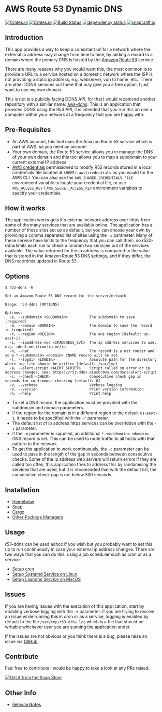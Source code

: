 <!-- markdownlint-configure-file {
  "MD033": false,
  "MD041": false
} -->

# AWS Route 53 Dynamic DNS

[![Crates.io](https://img.shields.io/crates/l/r53-ddns)](https://github.com/a1ecbr0wn/r53-ddns/blob/main/LICENSE) [![Crates.io](https://img.shields.io/crates/v/r53-ddns)](https://crates.io/crates/r53-ddns) [![Build Status](https://github.com/a1ecbr0wn/r53-ddns/workflows/CI%20Build/badge.svg)](https://github.com/a1ecbr0wn/r53-ddns/actions/workflows/build.yml) [![dependency status](https://deps.rs/repo/github/a1ecbr0wn/r53-ddns/status.svg)](https://deps.rs/repo/github/a1ecbr0wn/r53-ddns) [![snapcraft.io](https://snapcraft.io/r53-ddns/badge.svg)](https://snapcraft.io/r53-ddns)

## Introduction

This app provides a way to keep a consistant url for a network where the external ip address may change from time to time, by adding a record to a domain where the primary DNS is hosted by the [Amazon Route 53](https://aws.amazon.com/route53/) service.

There are many reasons why you would want this, the most common is to provide a URL to a service hosted on a domestic network where the ISP is not providing a static ip address, e.g. webserver, vpn to home, etc..  There are other DDNS services out there that may give you a free option, I just want to use my own domain.

This is not is a publicly facing DDNS API, for that I would recomend another repository with a similar name: [aws-ddns](https://github.com/dixonwille/aws-ddns).  This is an application that provides DDNS using the R53 API, it is intended that you run this on one a computer within your network at a frequency that you are happy with.

## Pre-Requisites

- An AWS account, this tool uses the Amazon Route 53 service which is part of AWS, so you need an account
- Your own domain, the Route 53 service allows you to manage the DNS of your own domain and this tool allows you to map a subdomain to your current external IP address
- [AWS credentials](https://docs.aws.amazon.com/cli/latest/userguide/cli-chap-configure.html) permissioned to modify R53 records stored in a local credentials file located at `$HOME/.aws/credentials` as you would for the AWS CLI.  You can also use the `AWS_SHARED_CREDENTIALS_FILE` environment variable to locate your credential file, or use `AWS_ACCESS_KEY` / `AWS_SECRET_ACCESS_KEY` environment variables to specify your credentials.

## How it works

The application works gets it's external network address over https from some of the many services that are available online.  The application has a number of these sites set up as default, but you can choose your own by providing a comma separated list of sites using the `-i` parameter.  Many of these service have limits to the frequency that you can call them, so r532-ddns limits each run to check a random two services out of the services available.  The value returned for the ip address is compared to the value that is stored in the Amazon Route 53 DNS settings, and if they differ, the DNS recordmis updated in Route 53.

## Options

``` text
$ r53-ddns -h

Set an Amazon Route 53 DNS record for the server/network

Usage: r53-ddns [OPTIONS]

Options:
  -s, --subdomain <SUBDOMAIN>          The subdomain to save (required)
  -d, --domain <DOMAIN>                The domain to save the record in (required)
  -r, --region <REGION>                The aws region [default: us-east-1]
  -i, --ipaddress-svc <IPADDRESS_SVC>  The ip address services to use, e.g. ident.me,ifconfig.me/ip
  -n, --nat                            The record is a nat router and so a *.<subdomain>.<domain> CNAME record will be set
  -l, --logdir <LOGDIR>                Absolute path for the directory where log file should be written [default: /var/tmp]
  -a, --alert-script <ALERT_SCRIPT>    Script called on error or ip address changes, see: https://r53-ddns.a1ecbr0wn.com/docs/alert-script
  -c, --check <CHECK>                  Consecutive check gap in seconds for continuous checking [default: 0]
  -v, --verbose                        Verbose logging
  -V, --version                        Print version information
  -h, --help                           Print help
```

- To set a DNS record, the application must be provided with the subdomain and domain parameters.
- If the region for the domain is in a different region to the default `us-east-1`, it needs to be specified with the `-r` parameter.
- The default list of ip address https services can be overridden with the `-i` parameter.
- If the `-n` parameter is supplied, an additional `*.<subdomain>.<domain>` DNS record is set.  This can be used to route traffic to all hosts with that pattern to the network.
- To get the application to work continuously, the `-c` parameter can be used to pass in the length of the gap in seconds between consecutive checks.  Some of the ip address web servers will return errors if they are called too often, this application tries to address this by randomising the services that are used, but it is recomended that with the default list, the consecutive check gap is not below 300 seconds.

## Installation

- [Homebrew](docs/install-homebrew.md)
- [Snap](docs/install-snapcraft.md)
- [Cargo](docs/install-cargo.md)
- [Other Package Managers](docs/install-other.md)

## Usage

r53-ddns can be used adhoc if you wish but you probably want to set this up to run continuously in case your external ip address changes.  There are two ways that you can do this, using a job scheduler such as cron or as a service.

- [Setup cron](docs/setup-cron.md)
- [Setup Systemd Service on Linux](docs/setup-systemd.md)
- [Setup Launchd Service on MacOS](docs/setup-launchd.md)

## Issues

If you are having issues with the execution of this application, start by enabling verbose logging with the `-v` parameter.  If you are trying to resolve an issue while running this in cron or as a service, logging is enabled by default to the file `/var/tmp/r53-ddns.log` which is a file that should be writable whichever user you are sunning the application under.

If the issues are not obvious or you think there is a bug, please raise an issue via [GitHub](https://github.com/a1ecbr0wn/homebrew-r53-ddns/issues).

## Contribute

Feel free to contribute I would be happy to take a look at any PRs raised.

[![Get it from the Snap Store](https://snapcraft.io/static/images/badges/en/snap-store-black.svg)](https://snapcraft.io/r53-ddns)

## Other Info

- [Release Notes](RELEASE-NOTES.md)
